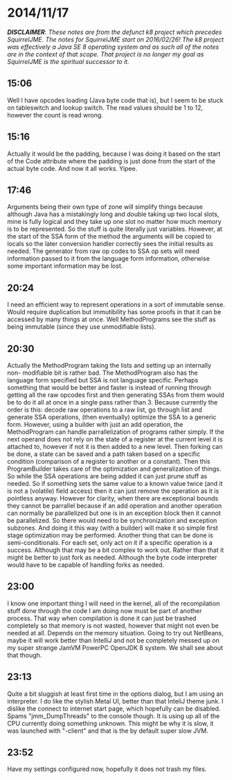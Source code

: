 # 2014/11/17

***DISCLAIMER***: _These notes are from the defunct k8 project which_
_precedes SquirrelJME. The notes for SquirrelJME start on 2016/02/26!_
_The k8 project was effectively a Java SE 8 operating system and as such_
_all of the notes are in the context of that scope. That project is no_
_longer my goal as SquirrelJME is the spiritual successor to it._

## 15:06

Well I have opcodes loading (Java byte code that is), but I seem to be stuck
on tableswitch and lookup switch. The read values should be 1 to 12, however
the count is read wrong.

## 15:16

Actually it would be the padding, because I was doing it based on the start of
the Code attribute where the padding is just done from the start of the actual
byte code. And now it all works. Yipee.

## 17:46

Arguments being their own type of zone will simplify things because although
Java has a mistakingly long and double taking up two local slots, mine is
fully logical and they take up one slot no matter how much memory is to be
represented. So the stuff is quite literally just variables. However, at the
start of the SSA form of the method the arguments will be copied to locals so
the later conversion handler correctly sees the initial results as needed. The
generator from raw op codes to SSA op sets will need information passed to it
from the language form information, otherwise some important information may
be lost.

## 20:24

I need an efficient way to represent operations in a sort of immutable sense.
Would require duplication but immutibility has some proofs in that it can be
accessed by many things at once. Well MethodPrograms see the stuff as being
immutable (since they use unmodifiable lists).

## 20:30

Actually the MethodProgram taking the lists and setting up an internally non-
modifiable bit is rather bad. The MethodProgram also has the language form
specified but SSA is not language specific. Perhaps something that would be
better and faster is instead of running through getting all the raw opcodes
first and then generating SSAs from them would be to do it all at once in a
single pass rather than 3. Because currently the order is this: decode raw
operations to a raw list, go through list and generate SSA operations, (then
eventually) optimize the SSA to a generic form. However, using a builder with
just an add operation, the MethodProgram can handle parrallelization of
programs rather simply. If the next operand does not rely on the state of a
register at the current level it is attached to, however if not it is then
added to a new level. Then forking can be done, a state can be saved and a
path taken based on a specific condition (comparison of a register to another
or a constant). Then this ProgramBuilder takes care of the optimization and
generalization of things. So while the SSA operations are being added it can
just prune stuff as needed. So if something sets the same value to a known
value twice (and it is not a (volatile) field access) then it can just remove
the operation as it is pointless anyway. However for clarity, when there are
exceptional bounds they cannot be parrallel because if an add operation and
another operation can normally be parallelized but one is in an exception
block then it cannot be parallelized. So there would need to be
synchronization and exception subzones. And doing it this way (with a builder)
will make it so simple first stage optimization may be performed. Another
thing that can be done is semi-conditionals. For each set, only act on it if a
specific operation is a success. Although that may be a bit complex to work
out. Rather than that it might be better to just fork as needed. Although the
byte code interpreter would have to be capable of handling forks as needed.

## 23:00

I know one important thing I will need in the kernel, all of the recompilation
stuff done through the code I am doing now must be part of another process.
That way when compilation is done it can just be trashed completely so that
memory is not wasted, however that might not even be needed at all. Depends on
the memory situation. Going to try out NetBeans, maybe it will work better
than IntelliJ and not be completely messed up on my super strange JamVM
PowerPC OpenJDK 8 system. We shall see about that though.

## 23:13

Quite a bit sluggish at least first time in the options dialog, but I am using
an interpreter. I do like the stylish Metal UI, better than that InteliJ theme
junk. I dislike the connect to internet start page, which hopefully can be
disabled. Spams "jmm_DumpThreads" to the console though. It is using up all of
the CPU currently doing something unknown. This might be why it is slow, it
was launched with "-client" and that is the by default super slow JVM.

## 23:52

Have my settings configured now, hopefully it does not trash my files.

